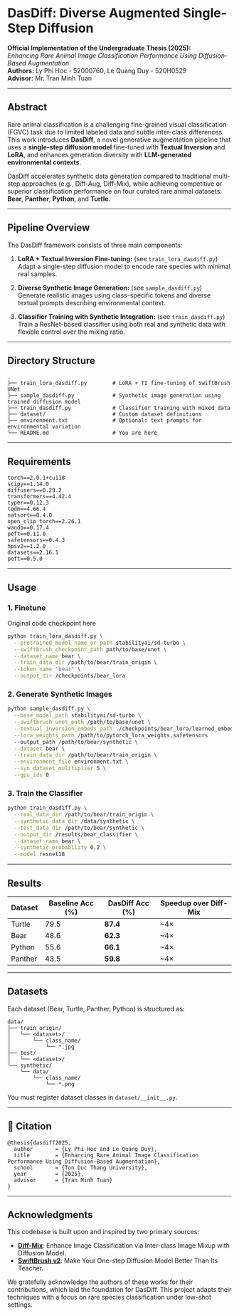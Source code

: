 # DasDiff: Diverse Augmented Single-Step Diffusion

**Official Implementation of the Undergraduate Thesis (2025):**  
*Enhancing Rare Animal Image Classification Performance Using Diffusion-Based Augmentation*  
**Authors:** Ly Phi Hoc - 52000760, Le Quang Duy - 520H0529  
**Advisor:** Mr. Tran Minh Tuan

---

## Abstract

Rare animal classification is a challenging fine-grained visual classification (FGVC) task due to limited labeled data and subtle inter-class differences. This work introduces **DasDiff**, a novel generative augmentation pipeline that uses a **single-step diffusion model** fine-tuned with **Textual Inversion** and **LoRA**, and enhances generation diversity with **LLM-generated environmental contexts**.

DasDiff accelerates synthetic data generation compared to traditional multi-step approaches (e.g., Diff-Aug, Diff-Mix), while achieving competitive or superior classification performance on four curated rare animal datasets: **Bear**, **Panther**, **Python**, and **Turtle**.

---

## Pipeline Overview

The DasDiff framework consists of three main components:

1. **LoRA + Textual Inversion Fine-tuning:** (see `train_lora_dasdiff.py`)  
   Adapt a single-step diffusion model to encode rare species with minimal real samples.

2. **Diverse Synthetic Image Generation:** (see `sample_dasdiff.py`)  
   Generate realistic images using class-specific tokens and diverse textual prompts describing environmental context.

3. **Classifier Training with Synthetic Integration:** (see `train_dasdiff.py`)  
   Train a ResNet-based classifier using both real and synthetic data with flexible control over the mixing ratio.

---

## Directory Structure

```
.
├── train_lora_dasdiff.py        # LoRA + TI fine-tuning of SwiftBrush UNet
├── sample_dasdiff.py            # Synthetic image generation using trained diffusion model
├── train_dasdiff.py             # Classifier training with mixed data
├── dataset/                     # Custom dataset definitions
├── environment.txt              # Optional: text prompts for environmental variation
└── README.md                    # You are here
```

---

## Requirements
```
torch==2.0.1+cu118
scipy==1.14.0
diffusers==0.29.2
transformers==4.42.4
typer==0.12.3
tqdm==4.66.4
natsort==8.4.0
open_clip_torch==2.26.1
wandb==0.17.4
peft==0.11.0
safetensors==0.4.3
hpsv2==1.2.0
datasets==2.16.1 
peft==0.5.0
```

---

## Usage

### 1. Finetune 

Original code checkpoint here

```bash
python train_lora_dasdiff.py \
  --pretrained_model_name_or_path stabilityai/sd-turbo \
  --swiftbrush_checkpoint_path path/to/base/unet \
  --dataset_name bear \
  --train_data_dir /path/to/bear/train_origin \
  --token_name "bear" \
  --output_dir /checkpoints/bear_lora
```

### 2. Generate Synthetic Images

```bash
python sample_dasdiff.py \
  --base_model_path stabilityai/sd-turbo \
  --swiftbrush_unet_path /path/to/base/unet \
  --textual_inversion_embeds_path ./checkpoints/bear_lora/learned_embeds.bin \
  --lora_weights_path /path/to/pytorch_lora_weights.safetensors
  --output_path /path/to/bear/synthetic \
  --dataset bear \
  --train_data_dir /path/to/bear/train_origin \
  --environment_file environment.txt \
  --syn_dataset_mulitiplier 5 \
  --gpu_ids 0
```

### 3. Train the Classifier

```bash
python train_dasdiff.py \
  --real_data_dir /path/to/bear/train_origin \
  --synthetic_data_dir /data/synthetic \
  --test_data_dir /path/to/bear/synthetic \
  --output_dir /results/bear_classifier \
  --dataset_name bear \
  --synthetic_probability 0.2 \
  --model resnet18
```

---

## Results

| Dataset  | Baseline Acc (%) | DasDiff Acc (%) | Speedup over Diff-Mix |
|----------|------------------|-----------------|------------------------|
| Turtle   | 79.5             | **87.4**        | ~4×                    |
| Bear     | 48.6             | **62.3**        | ~4×                    |
| Python   | 55.6             | **66.1**        | ~4×                    |
| Panther  | 43.5             | **59.8**        | ~4×                    |
---

## Datasets

Each dataset (Bear, Turtle, Panther, Python) is structured as:

```
data/
├── train_origin/
│   └── <dataset>/
│       └── class_name/
│           └── *.jpg
├── test/
│   └── <dataset>/
└── synthetic/
    └── data/
        └── class_name/
            └── *.png
```

You must register dataset classes in `dataset/__init__.py`.

---

## 🔮 Citation
```
@thesis{dasdiff2025,
  author       = {Ly Phi Hoc and Le Quang Duy},
  title        = {Enhancing Rare Animal Image Classification Performance Using Diffusion-Based Augmentation},
  school       = {Ton Duc Thang University},
  year         = {2025},
  advisor      = {Tran Minh Tuan}
}
```

---

## Acknowledgments

This codebase is built upon and inspired by two primary sources:

- [**Diff-Mix**](https://github.com/Zhicaiwww/Diff-Mix): Enhance Image Classification via Inter-class Image Mixup with Diffusion Model.
- [**SwiftBrush v2**](https://github.com/VinAIResearch/SwiftBrushV2):  Make Your One-step Diffusion Model Better Than Its Teacher.

We gratefully acknowledge the authors of these works for their contributions, which laid the foundation for DasDiff. This project adapts their techniques with a focus on rare species classification under low-shot settings.